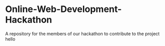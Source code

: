 # Online-Web-Development-Hackathon
A repository for the members of our hackathon to contribute to the project
hello
